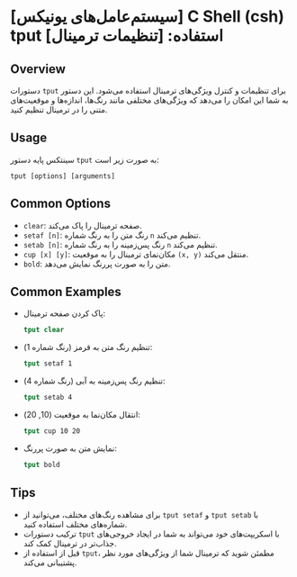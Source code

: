 # [سیستم‌عامل‌های یونیکس] C Shell (csh) tput استفاده: [تنظیمات ترمینال]

## Overview
دستورات `tput` برای تنظیمات و کنترل ویژگی‌های ترمینال استفاده می‌شود. این دستور به شما این امکان را می‌دهد که ویژگی‌های مختلفی مانند رنگ‌ها، اندازه‌ها و موقعیت‌های متنی را در ترمینال تنظیم کنید.

## Usage
سینتکس پایه دستور `tput` به صورت زیر است:

```
tput [options] [arguments]
```

## Common Options
- `clear`: صفحه ترمینال را پاک می‌کند.
- `setaf [n]`: رنگ متن را به رنگ شماره `n` تنظیم می‌کند.
- `setab [n]`: رنگ پس‌زمینه را به رنگ شماره `n` تنظیم می‌کند.
- `cup [x] [y]`: مکان‌نمای ترمینال را به موقعیت `(x, y)` منتقل می‌کند.
- `bold`: متن را به صورت پررنگ نمایش می‌دهد.

## Common Examples
- پاک کردن صفحه ترمینال:
    ```csh
    tput clear
    ```

- تنظیم رنگ متن به قرمز (رنگ شماره 1):
    ```csh
    tput setaf 1
    ```

- تنظیم رنگ پس‌زمینه به آبی (رنگ شماره 4):
    ```csh
    tput setab 4
    ```

- انتقال مکان‌نما به موقعیت (10, 20):
    ```csh
    tput cup 10 20
    ```

- نمایش متن به صورت پررنگ:
    ```csh
    tput bold
    ```

## Tips
- برای مشاهده رنگ‌های مختلف، می‌توانید از `tput setaf` و `tput setab` با شماره‌های مختلف استفاده کنید.
- ترکیب دستورات `tput` با اسکریپت‌های خود می‌تواند به شما در ایجاد خروجی‌های جذاب‌تر در ترمینال کمک کند.
- قبل از استفاده از `tput`، مطمئن شوید که ترمینال شما از ویژگی‌های مورد نظر پشتیبانی می‌کند.